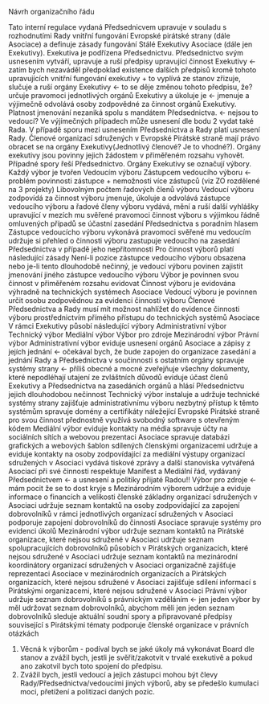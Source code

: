 Návrh organizačního řádu

Tato interní regulace vydaná Předsednicvem upravuje v souladu s rozhodnutími Rady vnitřní fungování Evropské pirátské strany (dále Asociace) a definuje zásady fungování Stálé Exekutivy Asociace (dále jen Exekutivy).
Exekutiva je podřízena Předsednictvu. Předsednictvo svým usnesením
vytváří, upravuje a ruší předpisy upravující činnost Exekutivy <- zatím bych nezaváděl předpoklad existence dalších předpisů kromě tohoto upravujících vnitřní fungování exekutivy + to vyplívá ze stanov
zřizuje, slučuje a ruší orgány Exekutivy <- to se děje změnou tohoto předpisu, že?
určuje pravomoci jednotlivých orgánů Exekutivy a úkoluje je <- 
jmenuje a výjimečně odvolává osoby zodpovědné za činnost orgánů Exekutivy. Platnost jmenování nezaniká spolu s mandátem Předsednictva. <- nejsou to vedoucí?
Ve výjímečných případech může usnesení dle bodu 2 vydat také Rada. V případě sporu mezi usnesením Předsednictva a Rady platí usnesení Rady.
Členové organizací sdružených v Evropské Pirátské straně mají právo obracet se na orgány Exekutivy(Jednotlivý členové? Je to vhodné?). Orgány exekutivy jsou povinny jejich žádostem v přiměřeném rozsahu vyhovět. Případné spory řeší Předsednictvo.
Orgány Exekutivy se označují výbory. Každý výbor je tvořen
Vedoucím výboru
Zástupcem vedoucího výboru <- problém povinnosti zástupce + nemožnosti více zástupců (viz ZO rozdělené na 3 projekty)
Libovolným počtem řadových členů výboru
Vedoucí výboru
zodpovídá za činnost výboru
jmenuje, úkoluje a odvolává zástupce vedoucího výboru a řadové členy výboru
vydává, mění a ruší další vyhlášky upravující v mezích mu svěřené pravomoci činnost výboru
s výjimkou řádně omluvených případů se účastní zasedání Předsednictva s poradním hlasem
Zástupce vedoucícho výboru
vykonává pravomoci svěřené mu vedoucím
udržuje si přehled o činnosti výboru
zastupuje vedoucího na zasedání Předsednictva v případě jeho nepřítomnosti
Pro činnost výborů platí následující zásady
Není-li pozice zástupce vedoucího výboru obsazena nebo je-li tento dlouhodobě nečinný, je vedoucí výboru povinen zajistit jmenování jiného zástupce vedoucího výboru
Výbor je povinnen svou činnost v přiměřeném rozsahu evidovat
Činnost výboru je evidována výhradně na technických systémech Asociace
Vedoucí výboru je povinnen určit osobu zodpovědnou za evidenci činnosti výboru
Členové Předsednictva a Rady musí mít možnost nahlížet do evidence činnosti výboru prostřednictvím přímého přístupu do technických systémů Asociace
V rámci Exekutivy působí následující výbory
Administrativní výbor
Technický výbor
Mediální výbor
Výbor pro zdroje
Mezinárodní výbor
Právní výbor
Administrativní výbor
eviduje usnesení orgánů Asociace a zápisy z jejích jednání <- očekával bych, že bude zapojen do organizace zasedání a jednání Rady a Předsednictva
v součinnosti s ostatním orgány spravuje systémy strany <- příliš obecné a mocné
zveřejňuje všechny dokumenty, které nepodléhají utajení ze zvláštních důvodů
eviduje účast členů Exekutivy a Předsednictva na zasedáních orgánů a hlásí Předsednictvu jejich dlouhodobou nečinnost
Technický výbor
instaluje a udržuje technické systémy strany
zajišťuje administrativnímu výboru nezbytný přístup k těmto systémům
spravuje domény a certifikáty náležející Evropské Pirátské straně
pro svou činnost přednostně využívá svobodný software s otevřeným kódem
Mediální výbor
eviduje kontakty na média
spravuje účty na sociálních sítích a webovou prezentaci Asociace
spravuje databázi grafických a webových šablon sdílených členskými organizacemi
udržuje a eviduje kontakty na osoby zodpovídající za mediální výstupy organizací sdružených v Asociaci
vydává tiskové zprávy a další stanoviska vytvářená Asociací
při své činnosti respektuje Manifest a Mediální řád, vydávaný Předsednictvem <- a usnesení a politiky přijaté Radou!!
Výbor pro zdroje  <- mám pocit že se to dost kryje s Mezinárodním výborem
udržuje a eviduje informace o financích a velikosti členské základny organizací sdružených v Asociaci
udržuje seznam kontaktů na osoby zodpovídající za zapojení dobrovolníků v rámci jednotlivých organizací sdružených v Asociaci
podporuje zapojení dobrovolníků do činnosti Asociace
spravuje systémy pro evidenci úkolů
Mezinárodní výbor
udržuje seznam kontaktů na Pirátské organizace, které nejsou sdružené v Asociaci
udržuje seznam spolupracujících dobrovolníků působích v Pirátských organizacích, které nejsou sdružené v Asociaci
udržuje seznam kontaktů na mezinárodní koordinátory organizací sdružených v Asociaci
organizačně zajišťuje reprezentaci Asociace v mezinárodních organizacích a Pirátských organizacích, které nejsou sdružené v Asociaci
zajišťuje sdílení informací s Pirátskými organizacemi, které nejsou sdružené v Asociaci
Právní výbor
udržuje seznam dobrovolníků s právnickým vzděláním <- jen jeden výbor by měl udržovat seznam dobrovolníků, abychom měli jen jeden seznam dobrovolníků 
sleduje aktuální soudní spory a připravované předpisy související s Pirátskými tématy
podporuje členské organizace v právních otázkách

1) Věcná k výborům - podíval bych se jaké úkoly má vykonávat Board dle stanov a zvážil bych, jestli je svěřit/zakotvit v trvalé exekutivě a pokud ano zakotvil bych toto spojení do předpisu.
2) Zvážil bych, jestli vedoucí a jejich zástupci mohou být člevy Rady/Předsednictva/vedoucími jiných výborů, aby se předešlo kumulaci moci, přetížení a politizaci daných pozic.
